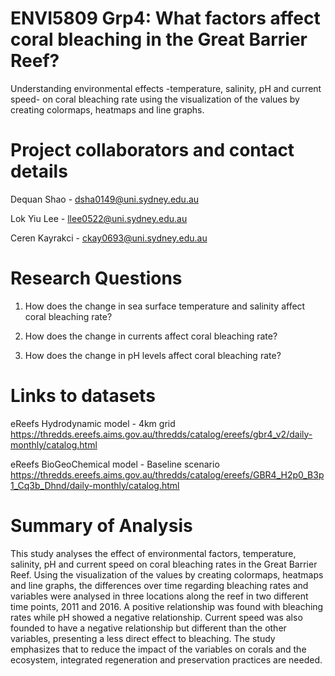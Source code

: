 # ENVI5809 Grp4: What factors affect coral bleaching in the Great Barrier Reef?
Understanding environmental effects -temperature, salinity, pH and current speed- on coral bleaching rate using the visualization of the values by creating colormaps, heatmaps and line graphs.


# Project collaborators and contact details
Dequan Shao - dsha0149@uni.sydney.edu.au

Lok Yiu Lee - llee0522@uni.sydney.edu.au

Ceren Kayrakci - ckay0693@uni.sydney.edu.au  



# Research Questions
1. How does the change in sea surface temperature and salinity affect coral bleaching rate?

2. How does the change in currents affect coral bleaching rate?

3. How does the change in pH levels affect coral bleaching rate?


# Links to datasets

eReefs Hydrodynamic model - 4km grid https://thredds.ereefs.aims.gov.au/thredds/catalog/ereefs/gbr4_v2/daily-monthly/catalog.html

eReefs BioGeoChemical model - Baseline scenario https://thredds.ereefs.aims.gov.au/thredds/catalog/ereefs/GBR4_H2p0_B3p1_Cq3b_Dhnd/daily-monthly/catalog.html


# Summary of Analysis
This study analyses the effect of environmental factors, temperature, salinity, pH and current speed on coral bleaching rates in the Great Barrier Reef. Using the visualization of the values by creating colormaps, heatmaps and line graphs, the differences over time regarding bleaching rates and variables were analysed in three locations along the reef in two different time points, 2011 and 2016. A positive relationship was found with bleaching rates while pH showed a negative relationship. Current speed was also founded to have a negative relationship but different than the other variables, presenting a less direct effect to bleaching. The study emphasizes that to reduce the impact of the variables on corals and the ecosystem, integrated regeneration and preservation practices are needed.  

